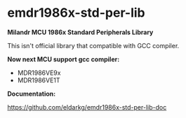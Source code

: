 # emdr1986x-std-per-lib
<b>Milandr MCU 1986x Standard Peripherals Library</b>

This isn't official library that compatible with GCC compiler.

<b>Now next MCU support gcc compiler:</b>
- MDR1986VE9x
- MDR1986VE1T

<b>Documentation:</b>

https://github.com/eldarkg/emdr1986x-std-per-lib-doc
